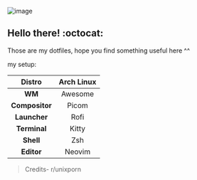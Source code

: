 ![image](https://github.com/Nandan-N/Dotfiles/assets/114895869/9b1b49dd-af08-4c42-aeb3-4f9962d01338)


## Hello there! :octocat:

Those are my dotfiles, hope you find something useful here ^^

my setup:

|   **Distro**   |                     Arch Linux                      |
| :------------: | :-------------------------------------------------: |
|     **WM**     |  Awesome   |
| **Compositor** |       Picom        |
|  **Launcher**  |     Rofi |
|  **Terminal**  | Kitty |
|   **Shell**    |             Zsh        |
|   **Editor**   |     Neovim     |


> Credits-
> r/unixporn 



